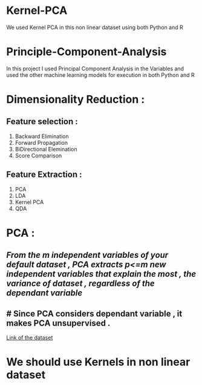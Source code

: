 # Kernel-PCA
We used Kernel PCA in this non linear dataset using both Python and R


# Principle-Component-Analysis
In this project I used Principal Component Analysis in the Variables and used the other machine learning models for execution in both Python and R

# Dimensionality Reduction :

## Feature selection :
1) Backward Elimination
2) Forward Propagation
3) BiDirectional Elemination
4) Score Comparison

## Feature Extraction :
1) PCA
2) LDA
3) Kernel PCA
4) QDA

# PCA :
## <i> From the m independent variables of your default dataset , PCA extracts p<=m new independent variables that explain the most , the variance of dataset , regardless of the dependant variable
</i>

## \# Since PCA considers dependant variable , it makes PCA unsupervised .

[Link of the dataset](archive.ics.uci.edu/m/datasets/wine)

# We should use Kernels in non linear dataset
